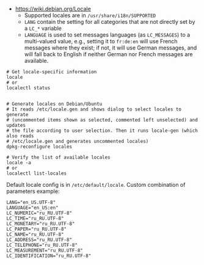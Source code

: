 * https://wiki.debian.org/Locale
    * Supported locales are in `/usr/share/i18n/SUPPORTED`
    * `LANG` contain the setting for all categories that are not directly set by a `LC_*` variable
    * `LANGUAGE` is used to set messages languages (as `LC_MESSAGES`) to a multi-valued value, e.g., setting it to `fr:de:en` will use French messages where they exist; if not, it will use German messages, and will fall back to English if neither German nor French messages are available.

```shell
# Get locale-specific information
locale
# or
localectl status


# Generate locales on Debian/Ubuntu
# It reads /etc/locale.gen and shows dialog to select locales to generate
# (uncommented items shown as selected, commented left unselected) and updates
# the file according to user selection. Then it runs locale-gen (which also reads
# /etc/locale.gen and generates uncommented locales)
dpkg-reconfigure locales

# Verify the list of available locales
locale -a
# or
localectl list-locales
```
Default locale config is in `/etc/default/locale`. Custom combination of parameters example:
```
LANG="en_US.UTF-8"
LANGUAGE="en_US:en"
LC_NUMERIC="ru_RU.UTF-8"
LC_TIME="ru_RU.UTF-8"
LC_MONETARY="ru_RU.UTF-8"
LC_PAPER="ru_RU.UTF-8"
LC_NAME="ru_RU.UTF-8"
LC_ADDRESS="ru_RU.UTF-8"
LC_TELEPHONE="ru_RU.UTF-8"
LC_MEASUREMENT="ru_RU.UTF-8"
LC_IDENTIFICATION="ru_RU.UTF-8"
```
